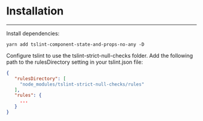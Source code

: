 # Installation
-----
Install dependencies:

```shell
yarn add tslint-component-state-and-props-no-any -D
```

Configure tslint to use the tslint-strict-null-checks folder. Add the following path to the rulesDirectory setting in your tslint.json file:

```json
{
   "rulesDirectory": [
     "node_modules/tslint-strict-null-checks/rules"
   ],
   "rules": {
     ...
   }
}
```
